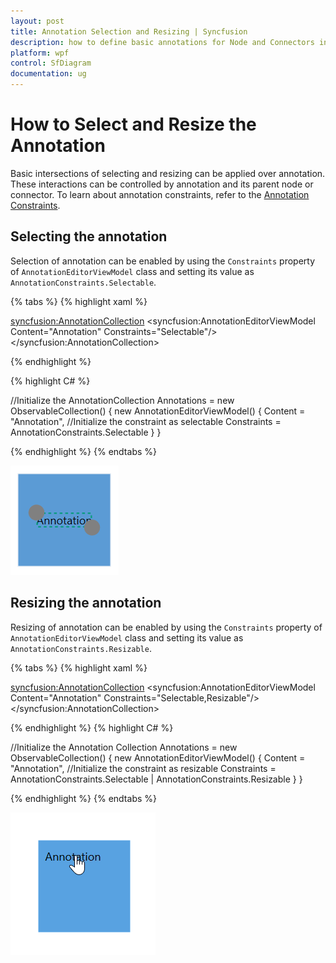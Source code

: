 ```yaml
---
layout: post
title: Annotation Selection and Resizing | Syncfusion 
description: how to define basic annotations for Node and Connectors in Syncfusion WPF Diagram (SfDiagram) control, its elements, and more.
platform: wpf
control: SfDiagram
documentation: ug
---
```


# How to Select and Resize the Annotation

Basic intersections of selecting and resizing can be applied over annotation. These interactions can be controlled by annotation and its parent node or connector.
To learn about annotation constraints, refer to the [Annotation Constraints](https://help.syncfusion.com/cr/wpf/Syncfusion.UI.Xaml.Diagram.AnnotationConstraints.html).

## Selecting the annotation

Selection of annotation can be enabled by using the `Constraints` property of `AnnotationEditorViewModel` class and setting its value as `AnnotationConstraints.Selectable`.

{% tabs %}
{% highlight xaml %}

<!--Initialize the Annotation Collection-->
<syncfusion:AnnotationCollection>
    <!--Initialize the annotation with selectable constraint-->
    <syncfusion:AnnotationEditorViewModel Content="Annotation" Constraints="Selectable"/>
</syncfusion:AnnotationCollection>
                                
{% endhighlight %}

{% highlight C# %}

//Initialize the AnnotationCollection
Annotations = new ObservableCollection<IAnnotation>()
{
    new AnnotationEditorViewModel()
    {
        Content = "Annotation",
        //Initialize the constraint as selectable
        Constraints = AnnotationConstraints.Selectable 
    }
}

{% endhighlight %}
{% endtabs %}

![Interaction](Annotation_images/AnnotationSelectable.png)

## Resizing the annotation

Resizing of annotation can be enabled by using the `Constraints` property of `AnnotationEditorViewModel` class and setting its value as `AnnotationConstraints.Resizable`.

{% tabs %}
{% highlight xaml %}

<!--Initialize the Annotation Collection-->
<syncfusion:AnnotationCollection>
    <!--Initialize the Annotation with resizable constraint-->
    <syncfusion:AnnotationEditorViewModel Content="Annotation" Constraints="Selectable,Resizable"/>
</syncfusion:AnnotationCollection>
                                
{% endhighlight %}
{% highlight C# %}

//Initialize the Annotation Collection
Annotations = new ObservableCollection<IAnnotation>()
{
    new AnnotationEditorViewModel()
    {
        Content = "Annotation",
        //Initialize the constraint as resizable
        Constraints = AnnotationConstraints.Selectable | AnnotationConstraints.Resizable
    }
}

{% endhighlight %}
{% endtabs %}

![Interaction](Annotation_images/AnnotationResizing.gif)